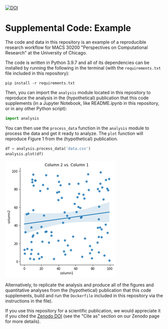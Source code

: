 [![DOI](https://zenodo.org/badge/DOI/10.5281/zenodo.6429152.svg)](https://doi.org/10.5281/zenodo.6429152)

# Supplemental Code: Example

The code and data in this repository is an example of a reproducible research workflow for MACS 30200 "Perspectives on Computational Research" at the University of Chicago.

The code is written in Python 3.9.7 and all of its dependencies can be installed by running the following in the terminal (with the `requirements.txt` file included in this repository):

```
pip install -r requirements.txt
```

Then, you can import the `analysis` module located in this repository to reproduce the analysis in the (hypothetical) publication that this code supplements (in a Jupyter Notebook, like README.ipynb in this repository, or in any other Python script):


```python
import analysis
```

You can then use the `process_data` function in the `analysis` module to process the data and get it ready to analyze. The `plot` function will reproduce Figure 1 from the (hypothetical) publication.


```python
df = analysis.process_data('data.csv')
analysis.plot(df)
```



![png](README_files/output_3_0.png)



Alternatively, to replicate the analysis and produce all of the figures and quantitative analyses from the (hypothetical) publication that this code supplements, build and run the `Dockerfile` included in this repository via the instructions in the file).

If you use this repository for a scientific publication, we would appreciate it if you cited the [Zenodo DOI](https://doi.org/10.5281/zenodo.6429152) (see the "Cite as" section on our Zenodo page for more details).
